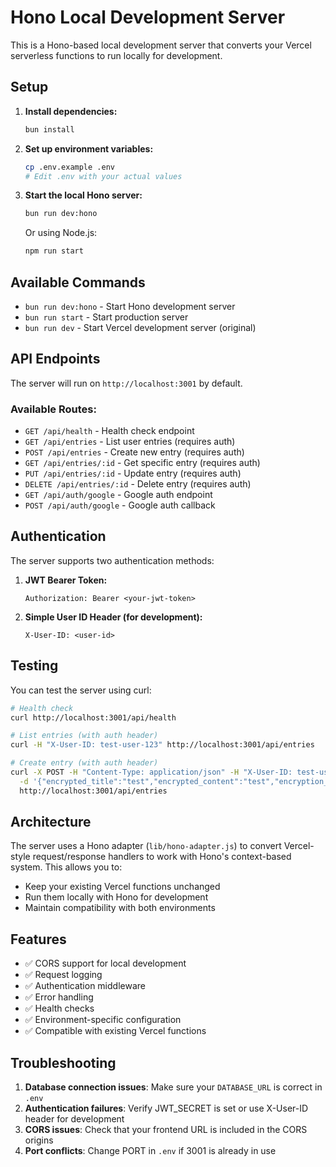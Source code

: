 # Hono Local Development Server

This is a Hono-based local development server that converts your Vercel serverless functions to run locally for development.

## Setup

1. **Install dependencies:**
   ```bash
   bun install
   ```

2. **Set up environment variables:**
   ```bash
   cp .env.example .env
   # Edit .env with your actual values
   ```

3. **Start the local Hono server:**
   ```bash
   bun run dev:hono
   ```

   Or using Node.js:
   ```bash
   npm run start
   ```

## Available Commands

- `bun run dev:hono` - Start Hono development server
- `bun run start` - Start production server 
- `bun run dev` - Start Vercel development server (original)

## API Endpoints

The server will run on `http://localhost:3001` by default.

### Available Routes:

- `GET /api/health` - Health check endpoint
- `GET /api/entries` - List user entries (requires auth)
- `POST /api/entries` - Create new entry (requires auth)
- `GET /api/entries/:id` - Get specific entry (requires auth)
- `PUT /api/entries/:id` - Update entry (requires auth)
- `DELETE /api/entries/:id` - Delete entry (requires auth)
- `GET /api/auth/google` - Google auth endpoint
- `POST /api/auth/google` - Google auth callback

## Authentication

The server supports two authentication methods:

1. **JWT Bearer Token:**
   ```
   Authorization: Bearer <your-jwt-token>
   ```

2. **Simple User ID Header (for development):**
   ```
   X-User-ID: <user-id>
   ```

## Testing

You can test the server using curl:

```bash
# Health check
curl http://localhost:3001/api/health

# List entries (with auth header)
curl -H "X-User-ID: test-user-123" http://localhost:3001/api/entries

# Create entry (with auth header)
curl -X POST -H "Content-Type: application/json" -H "X-User-ID: test-user-123" \
  -d '{"encrypted_title":"test","encrypted_content":"test","encryption_metadata":"{}","title_hash":"test","owner_encrypted_entry_key":"test","owner_key_nonce":"test"}' \
  http://localhost:3001/api/entries
```

## Architecture

The server uses a Hono adapter (`lib/hono-adapter.js`) to convert Vercel-style request/response handlers to work with Hono's context-based system. This allows you to:

- Keep your existing Vercel functions unchanged
- Run them locally with Hono for development
- Maintain compatibility with both environments

## Features

- ✅ CORS support for local development
- ✅ Request logging
- ✅ Authentication middleware
- ✅ Error handling
- ✅ Health checks
- ✅ Environment-specific configuration
- ✅ Compatible with existing Vercel functions

## Troubleshooting

1. **Database connection issues**: Make sure your `DATABASE_URL` is correct in `.env`
2. **Authentication failures**: Verify JWT_SECRET is set or use X-User-ID header for development
3. **CORS issues**: Check that your frontend URL is included in the CORS origins
4. **Port conflicts**: Change PORT in `.env` if 3001 is already in use
